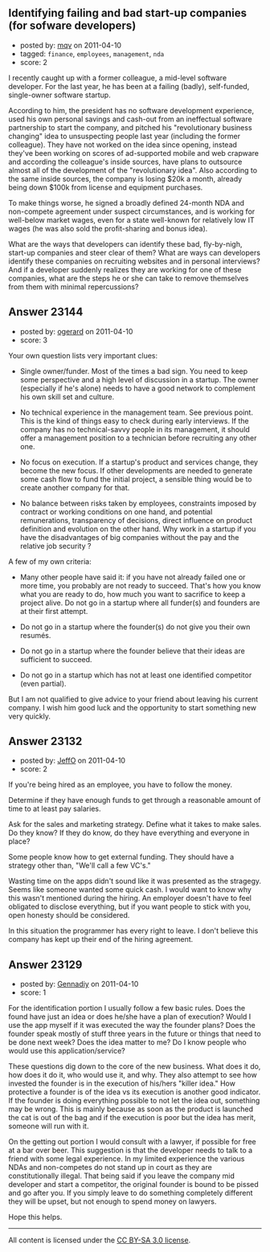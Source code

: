 ## Identifying failing and bad start-up companies (for sofware developers)

- posted by: [mqv](https://stackexchange.com/users/-1/9303-mqv) on 2011-04-10
- tagged: `finance`, `employees`, `management`, `nda`
- score: 2

I recently caught up with a former colleague, a mid-level software developer. For the last year, he has been at a failing (badly), self-funded, single-owner software startup.

According to him, the president has no software development experience, used his own personal savings and cash-out from an ineffectual software partnership to start the company, and pitched his "revolutionary business changing" idea to unsuspecting people last year (including the former colleague). They have not worked on the idea since opening, instead they've been working on scores of ad-supported mobile and web crapware and according the colleague's inside sources, have plans to outsource almost all of the development of the "revolutionary idea". Also according to the same inside sources, the company is losing $20k a month, already being down $100k from license and equipment purchases.

To make things worse, he signed a broadly defined 24-month NDA and non-compete agreement under suspect circumstances, and is working for well-below market wages, even for a state well-known for relatively low IT wages (he was also sold the profit-sharing and bonus idea).

What are the ways that developers can identify these bad, fly-by-nigh, start-up companies and steer clear of them? What are ways can developers identify these companies on recruiting websites and in personal interviews? And if a developer suddenly realizes they are working for one of these companies, what are the steps he or she can take to remove themselves from them with minimal repercussions?


## Answer 23144

- posted by: [ogerard](https://stackexchange.com/users/-1/8826-ogerard) on 2011-04-10
- score: 3

Your own question lists very important clues:

 - Single owner/funder. Most of the times a bad sign. You need to keep some perspective and a high level of discussion in a startup. The owner (especially if he's alone) needs to have a good network to complement his own skill set and culture.

 - No technical experience in the management team. See previous point. This is the kind of things easy to check during early interviews. If the company has no technical-savvy people in its management, it should offer a management position to a technician before recruiting any other one.

 - No focus on execution. If a startup's product and services change, they become the new focus. If other developments are needed to generate some cash flow to fund the initial project, a sensible thing would be to create another company for that.

 - No balance between risks taken by employees, constraints imposed by contract or working conditions on one hand, and potential remunerations, transparency of decisions, direct influence on product definition and evolution on the other hand. Why work in a startup if you have the disadvantages of big companies without the pay and the relative job security ?

A few of my own criteria:

 - Many other people have said it: if you have not already failed one or more time, you probably are not ready to succeed. That's how you know what you are ready to do, how much you want to sacrifice to keep a project alive. Do not go in a startup where all funder(s) and founders are at their first attempt.

 - Do not go in a startup where the founder(s) do not give you their own resumés.

 - Do not go in a startup where the founder believe that their ideas are sufficient to succeed.

 - Do not go in a startup which has not at least one identified competitor (even partial).


But I am not qualified to give advice to your friend about leaving his current company. I wish him good luck and the opportunity to start something new very quickly.



## Answer 23132

- posted by: [JeffO](https://stackexchange.com/users/-1/1796-jeffo) on 2011-04-10
- score: 2

If you're being hired as an employee, you have to follow the money. 

Determine if they have enough funds to get through a reasonable amount of time to at least pay salaries.

Ask for the sales and marketing strategy. Define what it takes to make sales. Do they know? If they do know, do they have everything and everyone in place?

Some people know how to get external funding. They should have a strategy other than, "We'll call a few VC's."

Wasting time on the apps didn't sound like it was presented as the stragegy. Seems like someone wanted some quick cash. I would want to know why this wasn't mentioned during the hiring. An employer doesn't have to feel obligated to disclose everything, but if you want people to stick with you, open honesty should be considered. 

In this situation the programmer has every right to leave. I don't believe this company has kept up their end of the hiring agreement. 


## Answer 23129

- posted by: [Gennadiy](https://stackexchange.com/users/-1/9134-gennadiy) on 2011-04-10
- score: 1

For the identification portion I usually follow a few basic rules. Does the found have just an idea or does he/she have a plan of execution? Would I use the app myself if it was executed the way the founder plans? Does the founder speak mostly of stuff three years in the future or things that need to be done next week? Does the idea matter to me? Do I know people who would use this application/service?

These questions dig down to the core of the new business. What does it do, how does it do it, who would use it, and why. They also attempt to see how invested the founder is in the execution of his/hers "killer idea." How protective a founder is of the idea vs its execution is another good indicator. If the founder is doing everything possible to not let the idea out, something may be wrong. This is mainly because as soon as the product is launched the cat is out of the bag and if the execution is poor but the idea has merit, someone will run with it.

On the getting out portion I would consult with a lawyer, if possible for free at a bar over beer. This suggestion is that the developer needs to talk to a friend with some legal experience. In my limited experience the various NDAs and non-competes do not stand up in court as they are constitutionally illegal. That being said if you leave the company mid developer and start a competitor, the original founder is bound to be pissed and go after you. If you simply leave to do something completely different they will be upset, but not enough to spend money on lawyers.

Hope this helps.



---

All content is licensed under the [CC BY-SA 3.0 license](https://creativecommons.org/licenses/by-sa/3.0/).
